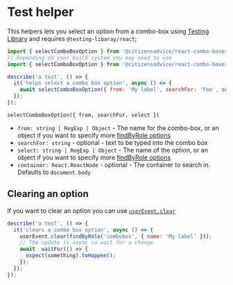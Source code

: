 # Test helper

This helpers lets you select an option from a combo-box using [Testing Library][testing-library]
and requires `@testing-libaray/react`;

```js
import { selectComboBoxOption } from '@citizensadvice/react-combo-boxes/spec-helpers';
// Depending on your build system you may need to use
import { selectComboBoxOption } from '@citizensadvice/react-combo-boxes/es/spec_helpers';

describe('a test', () => {
  it('helps select a combo box option', async () => {
    await selectComboBoxOption({ from: 'My label', searchFor: 'Foo', select: 'Bar' });
  });
});
```

`selectComboBoxOption({ from, searchFor, select })`

- `from: string | RegExp | Object` - The name for the combo-box, or an object if you want to specify more [findByRole options][findByRole]
- `searchFor: string` - optional - text to be typed into the combo box
- `select: string | RegExp | Object` - The name of the option, or an object if you want to specify more [findByRole options][findByRole]
- `container: React.ReactNode` - optional - The container to search in.  Defaults to `document.body`

## Clearing an option

If you want to clear an option you can use [`userEvent.clear`][clear]

```js
describe('a test', () => {
  it('clears a combo box option', async () => {
    userEvent.clear(findByRole('combobox', { name: 'My label' }));
    // The update is async so wait for a change
    await  waitFor(() => {
      expect(something).toHappen();
    });
  });
});
```

[testing-library]: https://testing-library.com/
[findByRole]: https://testing-library.com/docs/dom-testing-library/api-queries#byrole
[clear]: https://github.com/testing-library/user-event#clearelement
